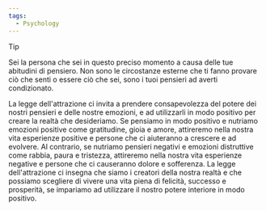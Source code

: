 ```yaml
---
tags:
  - Psychology
---
```



> [!tip] 
> Sei la persona che sei in questo preciso momento a causa delle tue abitudini di pensiero. Non sono le circostanze esterne che ti fanno provare ciò che senti o essere ciò che sei, sono i tuoi pensieri ad averti condizionato.

La legge dell'attrazione ci invita a prendere consapevolezza del potere dei nostri pensieri e delle nostre emozioni, e ad utilizzarli in modo positivo per creare la realtà che desideriamo.
Se pensiamo in modo positivo e nutriamo emozioni positive come gratitudine, gioia e amore, attireremo nella nostra vita esperienze positive e persone che ci aiuteranno a crescere e ad evolvere.
Al contrario, se nutriamo pensieri negativi e emozioni distruttive come rabbia, paura e tristezza, attireremo nella nostra vita esperienze negative e persone che ci causeranno dolore e sofferenza.
La legge dell'attrazione ci insegna che siamo i creatori della nostra realtà e che possiamo scegliere di vivere una vita piena di felicità, successo e prosperità, se impariamo ad utilizzare il nostro potere interiore in modo positivo.